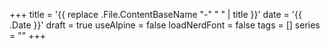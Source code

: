 +++
title = '{{ replace .File.ContentBaseName "-" " " | title }}'
date = '{{ .Date }}'
draft = true
useAlpine = false
loadNerdFont = false
tags = []
series = ""
+++